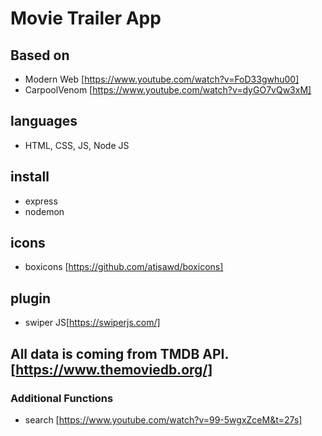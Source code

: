# Movie Trailer App

## Based on

- Modern Web [https://www.youtube.com/watch?v=FoD33gwhu00]
- CarpoolVenom [https://www.youtube.com/watch?v=dyGO7vQw3xM]

## languages

- HTML, CSS, JS, Node JS

## install

- express
- nodemon

## icons

- boxicons [https://github.com/atisawd/boxicons]

## plugin

- swiper JS[https://swiperjs.com/]

## All data is coming from TMDB API.[https://www.themoviedb.org/]

### Additional Functions

- search [https://www.youtube.com/watch?v=99-5wgxZceM&t=27s]
